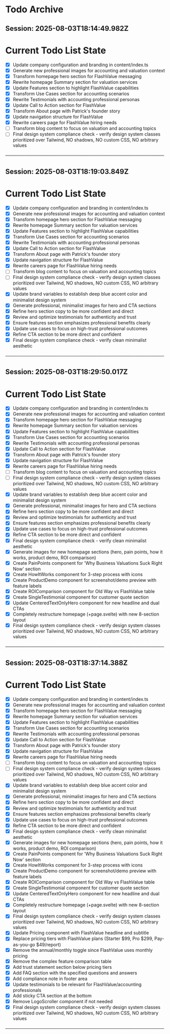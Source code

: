 # Todo Archive


## Session: 2025-08-03T18:14:49.982Z

<!-- DO NOT EDIT - Managed by todo_list tool -->
<!-- Updated: 2025-08-02T18:06:07.844Z -->

# Current Todo List State

- [x] Update company configuration and branding in content/index.ts
- [x] Generate new professional images for accounting and valuation context
- [x] Transform homepage hero section for FlashValue messaging
- [x] Rewrite homepage Summary section for valuation services
- [x] Update Features section to highlight FlashValue capabilities
- [x] Transform Use Cases section for accounting scenarios
- [x] Rewrite Testimonials with accounting professional personas
- [x] Update Call to Action section for FlashValue
- [x] Transform About page with Patrick's founder story
- [x] Update navigation structure for FlashValue
- [x] Rewrite careers page for FlashValue hiring needs
- [ ] Transform blog content to focus on valuation and accounting topics
- [ ] Final design system compliance check - verify design system classes prioritized over Tailwind, NO shadows, NO custom CSS, NO arbitrary values

──────────────────────────────────────────────────

## Session: 2025-08-03T18:19:03.849Z

<!-- DO NOT EDIT - Managed by todo_list tool -->
<!-- Updated: 2025-08-03T18:17:22.124Z -->

# Current Todo List State

- [x] Update company configuration and branding in content/index.ts
- [x] Generate new professional images for accounting and valuation context
- [x] Transform homepage hero section for FlashValue messaging
- [x] Rewrite homepage Summary section for valuation services
- [x] Update Features section to highlight FlashValue capabilities
- [x] Transform Use Cases section for accounting scenarios
- [x] Rewrite Testimonials with accounting professional personas
- [x] Update Call to Action section for FlashValue
- [x] Transform About page with Patrick's founder story
- [x] Update navigation structure for FlashValue
- [x] Rewrite careers page for FlashValue hiring needs
- [ ] Transform blog content to focus on valuation and accounting topics
- [ ] Final design system compliance check - verify design system classes prioritized over Tailwind, NO shadows, NO custom CSS, NO arbitrary values
- [x] Update brand variables to establish deep blue accent color and minimalist design system
- [x] Generate professional, minimalist images for hero and CTA sections
- [x] Refine hero section copy to be more confident and direct
- [x] Review and optimize testimonials for authenticity and trust
- [x] Ensure features section emphasizes professional benefits clearly
- [x] Update use cases to focus on high-trust professional outcomes
- [x] Refine CTA section to be more direct and confident
- [x] Final design system compliance check - verify clean minimalist aesthetic

──────────────────────────────────────────────────

## Session: 2025-08-03T18:29:50.017Z

<!-- DO NOT EDIT - Managed by todo_list tool -->
<!-- Updated: 2025-08-03T18:22:12.245Z -->

# Current Todo List State

- [x] Update company configuration and branding in content/index.ts
- [x] Generate new professional images for accounting and valuation context
- [x] Transform homepage hero section for FlashValue messaging
- [x] Rewrite homepage Summary section for valuation services
- [x] Update Features section to highlight FlashValue capabilities
- [x] Transform Use Cases section for accounting scenarios
- [x] Rewrite Testimonials with accounting professional personas
- [x] Update Call to Action section for FlashValue
- [x] Transform About page with Patrick's founder story
- [x] Update navigation structure for FlashValue
- [x] Rewrite careers page for FlashValue hiring needs
- [ ] Transform blog content to focus on valuation and accounting topics
- [ ] Final design system compliance check - verify design system classes prioritized over Tailwind, NO shadows, NO custom CSS, NO arbitrary values
- [x] Update brand variables to establish deep blue accent color and minimalist design system
- [x] Generate professional, minimalist images for hero and CTA sections
- [x] Refine hero section copy to be more confident and direct
- [x] Review and optimize testimonials for authenticity and trust
- [x] Ensure features section emphasizes professional benefits clearly
- [x] Update use cases to focus on high-trust professional outcomes
- [x] Refine CTA section to be more direct and confident
- [x] Final design system compliance check - verify clean minimalist aesthetic
- [x] Generate images for new homepage sections (hero, pain points, how it works, product demo, ROI comparison)
- [x] Create PainPoints component for 'Why Business Valuations Suck Right Now' section
- [x] Create HowItWorks component for 3-step process with icons
- [x] Create ProductDemo component for screenshot/demo preview with feature labels
- [x] Create ROIComparison component for Old Way vs FlashValue table
- [x] Create SingleTestimonial component for customer quote section
- [x] Update CenteredTextOnlyHero component for new headline and dual CTAs
- [x] Completely restructure homepage (+page.svelte) with new 8-section layout
- [x] Final design system compliance check - verify design system classes prioritized over Tailwind, NO shadows, NO custom CSS, NO arbitrary values

──────────────────────────────────────────────────

## Session: 2025-08-03T18:37:14.388Z

<!-- DO NOT EDIT - Managed by todo_list tool -->
<!-- Updated: 2025-08-03T18:33:35.456Z -->

# Current Todo List State

- [x] Update company configuration and branding in content/index.ts
- [x] Generate new professional images for accounting and valuation context
- [x] Transform homepage hero section for FlashValue messaging
- [x] Rewrite homepage Summary section for valuation services
- [x] Update Features section to highlight FlashValue capabilities
- [x] Transform Use Cases section for accounting scenarios
- [x] Rewrite Testimonials with accounting professional personas
- [x] Update Call to Action section for FlashValue
- [x] Transform About page with Patrick's founder story
- [x] Update navigation structure for FlashValue
- [x] Rewrite careers page for FlashValue hiring needs
- [ ] Transform blog content to focus on valuation and accounting topics
- [ ] Final design system compliance check - verify design system classes prioritized over Tailwind, NO shadows, NO custom CSS, NO arbitrary values
- [x] Update brand variables to establish deep blue accent color and minimalist design system
- [x] Generate professional, minimalist images for hero and CTA sections
- [x] Refine hero section copy to be more confident and direct
- [x] Review and optimize testimonials for authenticity and trust
- [x] Ensure features section emphasizes professional benefits clearly
- [x] Update use cases to focus on high-trust professional outcomes
- [x] Refine CTA section to be more direct and confident
- [x] Final design system compliance check - verify clean minimalist aesthetic
- [x] Generate images for new homepage sections (hero, pain points, how it works, product demo, ROI comparison)
- [x] Create PainPoints component for 'Why Business Valuations Suck Right Now' section
- [x] Create HowItWorks component for 3-step process with icons
- [x] Create ProductDemo component for screenshot/demo preview with feature labels
- [x] Create ROIComparison component for Old Way vs FlashValue table
- [x] Create SingleTestimonial component for customer quote section
- [x] Update CenteredTextOnlyHero component for new headline and dual CTAs
- [x] Completely restructure homepage (+page.svelte) with new 8-section layout
- [x] Final design system compliance check - verify design system classes prioritized over Tailwind, NO shadows, NO custom CSS, NO arbitrary values
- [x] Update Pricing component with FlashValue headline and subtitle
- [x] Replace pricing tiers with FlashValue plans (Starter $99, Pro $299, Pay-as-you-go $49/report)
- [x] Remove the annual/monthly toggle since FlashValue uses monthly pricing
- [x] Remove the complex feature comparison table
- [x] Add trust statement section below pricing tiers
- [x] Add FAQ section with the specified questions and answers
- [x] Add compliance note in footer area
- [x] Update testimonials to be relevant for FlashValue/accounting professionals
- [x] Add sticky CTA section at the bottom
- [x] Remove LogoScroller component if not needed
- [x] Final design system compliance check - verify design system classes prioritized over Tailwind, NO shadows, NO custom CSS, NO arbitrary values

──────────────────────────────────────────────────
